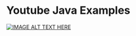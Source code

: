 # Youtube Java Examples

[![IMAGE ALT TEXT HERE](https://img.youtube.com/vi/39NRr5Wnij8/0.jpg)](https://www.youtube.com/watch?v=39NRr5Wnij8)
